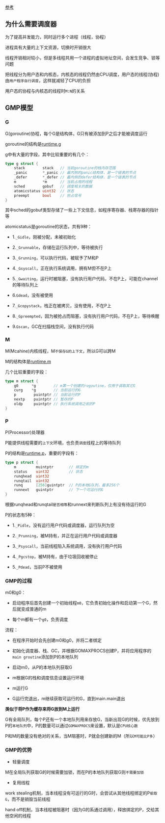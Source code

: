 [参考](https://learnku.com/articles/41728)

## 为什么需要调度器

为了提高并发能力，同时运行多个进程（线程，协程）

进程具有大量的上下文资源，切换时开销很大

线程开销相对较小，但是多线程共用一个进程的虚拟地址空间，会发生竞争、锁等问题

把线程分为用户态和内核态，内核态的线程仍然由CPU调度，用户态的线程(协程)由`用户程序自行调度`，这样就减轻了CPU的负担

用户态的协程与内核态的线程时`M:N`的关系

## GMP模型

### G

G(goroutine)协程，每个G是结构体，G只有被添加到P之后才能被调度运行

goroutine的结构是[runtime.g](https://github.com/golang/go/blob/41d8e61a6b9d8f9db912626eb2bbc535e929fefc/src/runtime/runtime2.go#L404)

g中有大量的字段，其中比较重要的有几个：

```go
type g struct {
    stack        stack   // 当前goroutine的栈内存范围
    _panic       *_panic // 最内侧的panic结构体，是一个链表的节点
	_defer       *_defer // 最内侧的defer结构体，是一个链表的节点
	m            *m      // 当前占用的线程
	sched        gobuf   // 调度相关的数据
    atomicstatus uint32  // 状态
    preempt      bool    // 抢占信号
}
```

其中sched的gobuf类型存储了一些上下文信息，如程序寄存器、栈寄存器的指针等

atomicstatus是goroutine的状态，共有9种：

- 1.`_Gidle`，刚被分配，未被初始化

- 2.`_Grunnable`，存储在运行队列中，等待被执行

- 3.`_Grunning`，可以执行代码，被赋予了M和P

- 4.`_Gsyscall`，正在执行系统调用，拥有M但不在P上

- 5.`_Gwaiting`，运行时被阻塞，没有执行用户代码，不在P上，可能在channel的等待队列上

- 6.`Gdead`，没有被使用

- 7.`_Gcopystack`，栈正在被拷贝，没有使用，不在P上

- 8.`_Gpreempted`，因为被抢占而阻塞，没有执行用户代码，不在P上，等待唤醒

- 9.`Gscan`，GC在扫描栈空间，没有执行代码

### M

M(Mcahine)内核线程，M`不保存G的上下文`，所以G可以跨M

M的结构体是[runtime.m](https://github.com/golang/go/blob/41d8e61a6b9d8f9db912626eb2bbc535e929fefc/src/runtime/runtime2.go#L486)

几个比较重要的字段：

```go
type m struct {
    g0      *g        // m第一个创建的rogoutine，仅用于调取其它G
    curg    *g        // 当前运行的G
	p        puintptr // 当前运行的P
	nextp    puintptr // 暂存的P
	oldp     puintptr // 执行系统调用之前的P
}
```

### P

P(Processor)处理器

P能提供线程需要的`上下文`环境，也负责`调度`线程上的等待队列

P的结构是[runtime.p](https://github.com/golang/go/blob/41d8e61a6b9d8f9db912626eb2bbc535e929fefc/src/runtime/runtime2.go#L576)，重要的字段有：

```go
type p struct {
    m         muintptr       // 绑定的m
    status    uint32         // 状态
    runqhead  uint32    
	runqtail  uint32
	runq      [256]guintptr  // P的本地G队列，最多256个
    runnext   guintptr       // 下一个可运行的G
}
```

根据runqhead和runqtail`是否相等`和runnext来判断队列上有没有待运行的G

P的状态有5种：

- 1.`_Pidle`，没有运行用户代码或调度器，运行队列为空

- 2.`_Prunning`，被M持有，并正在运行用户代码或调度器

- 3.`_Psyscall`，当前线程陷入系统调用，没有执行用户代码

- 4.`_Pgcstop`，被M持有，由于垃圾回收被停止

- 5.`_Pdead`，当前P不被使用

### GMP的过程

m0和g0：

- 启动程序后首先创建一个初始线程`m0`，它负责初始化操作和启动第一个G，然后就变成普通的m

- 每个m都有一个`g0`，负责调度

流程：

- 在程序开始时会先创建m0和g0，并将二者绑定

- 初始化调度器、栈、GC，并根据GOMAXPROCS创建P，并将应用程序的`main groutine`添加到P的本地队列

- 启动m0，从P的本地队列获取G

- m根据G的栈和调度信息设置运行环境

- m运行G

- G运行完退出，m继续获取可运行的G，直到main.main退出

**类似于将P作为缓存来将G放到M上运行**

G有全局队列，每个P还有一个本地队列用来存放G，当新出现G的时候，优先放到P的`本地队列`中，P的数量可以通过`GOMAXPROCS`来设置，默认是`CPU核心数`

P和M的数量没有绝对的关系，当M阻塞时，P就会创建新的M（所以`M可能比P多`）

### GMP的优势

- 轻量调度

M在全局队列获取G的时候需要加锁，而在P的本地队列获取G则`不需要加锁`

- 复用线程

work stealing机制，当本线程没有可运行的G时，会尝试从其他线程绑定的P`偷取G`，而不是销毁当前线程

hand off机制，当本线程被阻塞时（因为G的系通过调用），释放绑定的P，交给其他空闲的线程
